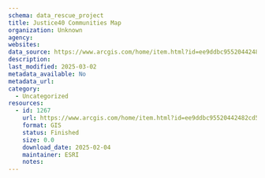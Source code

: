 ```yaml
---
schema: data_rescue_project 
title: Justice40 Communities Map
organization: Unknown
agency: 
websites: 
data_source: https://www.arcgis.com/home/item.html?id=ee9ddbc95520442482cd511f9170663a
description: 
last_modified: 2025-03-02
metadata_available: No
metadata_url: 
category:
  - Uncategorized 
resources:
  - id: 1267
    url: https://www.arcgis.com/home/item.html?id=ee9ddbc95520442482cd511f9170663a
    format: GIS
    status: Finished
    size: 0.0
    download_date: 2025-02-04
    maintainer: ESRI
    notes: 
---
```

